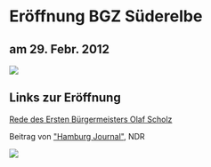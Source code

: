 # Eröffnung BGZ Süderelbe

## am 29. Febr. 2012

![](/img/_wsb_221x434_Einladungsflyer+BGZ+Er$C3$B6ffnung-3.jpg)

## Links zur Eröffnung

[Rede des Ersten Bürgermeisters Olaf
Scholz](http://www.olafscholz.de/1/pages/index/p/5/1917/print/1)

Beitrag von ["Hamburg
Journal"](http://www.ndr.de/mediathek/index.html?media=hamj17643), NDR

![](/img/_wsb_500x951_Einladungsflyer+BGZ+Er$C3$B6ffnung-2.jpg)
